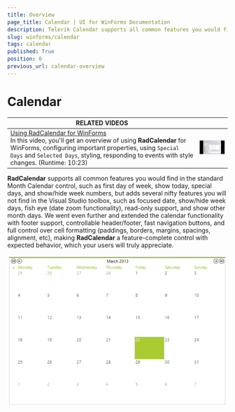 ```yaml
---
title: Overview
page_title: Calendar | UI for WinForms Documentation
description: Telerik Calendar supports all common features you would find in the standard Month Calendar control.
slug: winforms/calendar
tags: calendar
published: True
position: 0
previous_url: calendar-overview
---
```


# Calendar

| RELATED VIDEOS |  |
| ------ | ------ |
|[Using RadCalendar for WinForms](http://tv.telerik.com/watch/winforms/radcalendar/using-radcalendar-for-winforms)<br>In this video, you'll get an overview of using __RadCalendar__ for WinForms, configuring important properties, using `Special Days` and `Selected Days`, styling, responding to events with style changes. (Runtime: 10:23)|![calendar-overview 002](images/calendar-overview002.png)|


__RadCalendar__ supports all common features you would find in the standard Month Calendar control, such as first day of week, show today, special days, and show/hide week numbers, but adds several nifty features you will not find in the Visual Studio toolbox, such as focused date, show/hide week days, fish eye (date zoom functionality), read-only support, and show other month days. We went even further and extended the calendar functionality with footer support, controllable header/footer, fast navigation buttons, and full control over cell formatting (paddings, borders, margins, spacings, alignment, etc), making __RadCalendar__ a feature-complete control with expected behavior, which your users will truly appreciate.

![calendar-calendar-structure 001](images/calendar-overview001.png)